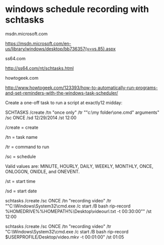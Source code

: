 # windows schedule recording with schtasks

msdn.microsoft.com

https://msdn.microsoft.com/en-us/library/windows/desktop/bb736357(v=vs.85).aspx


ss64.com

http://ss64.com/nt/schtasks.html


howtogeek.com

http://www.howtogeek.com/123393/how-to-automatically-run-programs-and-set-reminders-with-the-windows-task-scheduler/


Create a one-off task to run a script at exactly12 midday:

SCHTASKS /create /tn "once only" /tr "\"c:\my folder\one.cmd\" arguments" /sc ONCE /sd 12/29/2014 /st 12:00

/create = create

/tn = task name

/tr = command to run

/sc = schedule

Valid values are: MINUTE, HOURLY, DAILY, WEEKLY, MONTHLY, ONCE, ONLOGON, ONIDLE, and ONEVENT.

/st = start time

/sd = start date

schtasks /create /sc ONCE /tn "recording video" /tr "\"C:\Windows\System32\cmd.exe /c start /B bash rip-record %HOMEDRIVE%%HOMEPATH%\Desktop\videourl.txt -t 00:30:00"" /st 12:00 



schtasks /create /sc ONCE /tn "recording video" /tr "C:\Windows\System32\cmd.exe /c start /B bash rip-record $USERPROFILE/Desktop/video.mkv -t 00:01:00" /st 01:05 

